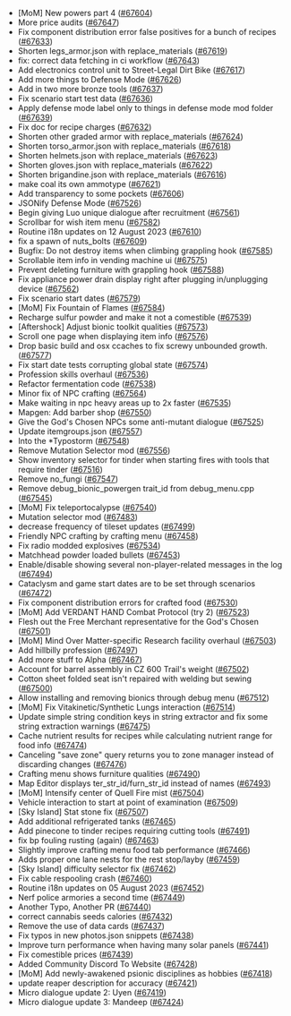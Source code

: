* [MoM] New powers part 4 ([#67604](https://github.com/CleverRaven/Cataclysm-DDA/pull/67604))
* More price audits ([#67647](https://github.com/CleverRaven/Cataclysm-DDA/pull/67647))
* Fix component distribution error false positives for a bunch of recipes ([#67633](https://github.com/CleverRaven/Cataclysm-DDA/pull/67633))
* Shorten legs_armor.json with replace_materials ([#67619](https://github.com/CleverRaven/Cataclysm-DDA/pull/67619))
* fix: correct data fetching in ci workflow ([#67643](https://github.com/CleverRaven/Cataclysm-DDA/pull/67643))
* Add electronics control unit to Street-Legal Dirt Bike ([#67617](https://github.com/CleverRaven/Cataclysm-DDA/pull/67617))
* Add more things to Defense Mode ([#67626](https://github.com/CleverRaven/Cataclysm-DDA/pull/67626))
* Add in two more bronze tools ([#67637](https://github.com/CleverRaven/Cataclysm-DDA/pull/67637))
* Fix scenario start test data ([#67636](https://github.com/CleverRaven/Cataclysm-DDA/pull/67636))
* Apply defense mode label only to things in defense mode mod folder ([#67639](https://github.com/CleverRaven/Cataclysm-DDA/pull/67639))
* Fix doc for recipe charges ([#67632](https://github.com/CleverRaven/Cataclysm-DDA/pull/67632))
* Shorten other graded armor with replace_materials ([#67624](https://github.com/CleverRaven/Cataclysm-DDA/pull/67624))
* Shorten torso_armor.json with replace_materials ([#67618](https://github.com/CleverRaven/Cataclysm-DDA/pull/67618))
* Shorten helmets.json with replace_materials ([#67623](https://github.com/CleverRaven/Cataclysm-DDA/pull/67623))
* Shorten gloves.json with replace_materials ([#67622](https://github.com/CleverRaven/Cataclysm-DDA/pull/67622))
* Shorten brigandine.json with replace_materials ([#67616](https://github.com/CleverRaven/Cataclysm-DDA/pull/67616))
* make coal its own ammotype ([#67621](https://github.com/CleverRaven/Cataclysm-DDA/pull/67621))
* Add transparency to some pockets ([#67606](https://github.com/CleverRaven/Cataclysm-DDA/pull/67606))
* JSONify Defense Mode ([#67526](https://github.com/CleverRaven/Cataclysm-DDA/pull/67526))
* Begin giving Luo unique dialogue after recruitment ([#67561](https://github.com/CleverRaven/Cataclysm-DDA/pull/67561))
* Scrollbar for wish item menu ([#67582](https://github.com/CleverRaven/Cataclysm-DDA/pull/67582))
* Routine i18n updates on 12 August 2023 ([#67610](https://github.com/CleverRaven/Cataclysm-DDA/pull/67610))
* fix a spawn of nuts_bolts ([#67609](https://github.com/CleverRaven/Cataclysm-DDA/pull/67609))
* Bugfix: Do not destroy items when climbing grappling hook ([#67585](https://github.com/CleverRaven/Cataclysm-DDA/pull/67585))
* Scrollable item info in vending machine ui ([#67575](https://github.com/CleverRaven/Cataclysm-DDA/pull/67575))
* Prevent deleting furniture with grappling hook ([#67588](https://github.com/CleverRaven/Cataclysm-DDA/pull/67588))
* Fix appliance power drain display right after plugging in/unplugging device ([#67562](https://github.com/CleverRaven/Cataclysm-DDA/pull/67562))
* Fix scenario start dates ([#67579](https://github.com/CleverRaven/Cataclysm-DDA/pull/67579))
* [MoM] Fix Fountain of Flames ([#67584](https://github.com/CleverRaven/Cataclysm-DDA/pull/67584))
* Recharge sulfur powder and make it not a comestible ([#67539](https://github.com/CleverRaven/Cataclysm-DDA/pull/67539))
* [Aftershock] Adjust bionic toolkit qualities ([#67573](https://github.com/CleverRaven/Cataclysm-DDA/pull/67573))
* Scroll one page when displaying item info ([#67576](https://github.com/CleverRaven/Cataclysm-DDA/pull/67576))
* Drop basic build and osx ccaches to fix screwy unbounded growth. ([#67577](https://github.com/CleverRaven/Cataclysm-DDA/pull/67577))
* Fix start date tests corrupting global state ([#67574](https://github.com/CleverRaven/Cataclysm-DDA/pull/67574))
* Profession skills overhaul ([#67536](https://github.com/CleverRaven/Cataclysm-DDA/pull/67536))
* Refactor fermentation code ([#67538](https://github.com/CleverRaven/Cataclysm-DDA/pull/67538))
* Minor fix of NPC crafting ([#67564](https://github.com/CleverRaven/Cataclysm-DDA/pull/67564))
* Make waiting in npc heavy areas up to 2x faster ([#67535](https://github.com/CleverRaven/Cataclysm-DDA/pull/67535))
* Mapgen: Add barber shop ([#67550](https://github.com/CleverRaven/Cataclysm-DDA/pull/67550))
* Give the God's Chosen NPCs some anti-mutant dialogue ([#67525](https://github.com/CleverRaven/Cataclysm-DDA/pull/67525))
* Update itemgroups.json ([#67557](https://github.com/CleverRaven/Cataclysm-DDA/pull/67557))
* Into the *Typostorm ([#67548](https://github.com/CleverRaven/Cataclysm-DDA/pull/67548))
* Remove Mutation Selector mod ([#67556](https://github.com/CleverRaven/Cataclysm-DDA/pull/67556))
* Show inventory selector for tinder when starting fires with tools that require tinder ([#67516](https://github.com/CleverRaven/Cataclysm-DDA/pull/67516))
* Remove no_fungi ([#67547](https://github.com/CleverRaven/Cataclysm-DDA/pull/67547))
* Remove debug_bionic_powergen trait_id from debug_menu.cpp ([#67545](https://github.com/CleverRaven/Cataclysm-DDA/pull/67545))
* [MoM] Fix teleportocalypse ([#67540](https://github.com/CleverRaven/Cataclysm-DDA/pull/67540))
* Mutation selector mod ([#67483](https://github.com/CleverRaven/Cataclysm-DDA/pull/67483))
* decrease frequency of tileset updates ([#67499](https://github.com/CleverRaven/Cataclysm-DDA/pull/67499))
* Friendly NPC crafting by crafting menu ([#67458](https://github.com/CleverRaven/Cataclysm-DDA/pull/67458))
* Fix radio modded explosives ([#67534](https://github.com/CleverRaven/Cataclysm-DDA/pull/67534))
* Matchhead powder loaded bullets ([#67453](https://github.com/CleverRaven/Cataclysm-DDA/pull/67453))
* Enable/disable showing several non-player-related messages in the log ([#67494](https://github.com/CleverRaven/Cataclysm-DDA/pull/67494))
* Cataclysm and game start dates are to be set through scenarios ([#67472](https://github.com/CleverRaven/Cataclysm-DDA/pull/67472))
* Fix component distribution errors for crafted food ([#67530](https://github.com/CleverRaven/Cataclysm-DDA/pull/67530))
* [MoM] Add VERDANT HAND Combat Protocol (try 2) ([#67523](https://github.com/CleverRaven/Cataclysm-DDA/pull/67523))
* Flesh out the Free Merchant representative for the God's Chosen ([#67501](https://github.com/CleverRaven/Cataclysm-DDA/pull/67501))
* [MoM] Mind Over Matter-specific Research facility overhaul ([#67503](https://github.com/CleverRaven/Cataclysm-DDA/pull/67503))
* Add hillbilly profession ([#67497](https://github.com/CleverRaven/Cataclysm-DDA/pull/67497))
* Add more stuff to Alpha ([#67467](https://github.com/CleverRaven/Cataclysm-DDA/pull/67467))
* Account for barrel assembly in CZ 600 Trail's weight ([#67502](https://github.com/CleverRaven/Cataclysm-DDA/pull/67502))
* Cotton sheet folded seat isn't repaired with welding but sewing ([#67500](https://github.com/CleverRaven/Cataclysm-DDA/pull/67500))
* Allow installing and removing bionics through debug menu ([#67512](https://github.com/CleverRaven/Cataclysm-DDA/pull/67512))
* [MoM] Fix Vitakinetic/Synthetic Lungs interaction ([#67514](https://github.com/CleverRaven/Cataclysm-DDA/pull/67514))
* Update simple string condition keys in string extractor and fix some string extraction warnings ([#67475](https://github.com/CleverRaven/Cataclysm-DDA/pull/67475))
* Cache nutrient results for recipes while calculating nutrient range for food info ([#67474](https://github.com/CleverRaven/Cataclysm-DDA/pull/67474))
* Canceling "save zone" query returns you to zone manager instead of discarding changes ([#67476](https://github.com/CleverRaven/Cataclysm-DDA/pull/67476))
* Crafting menu shows furniture qualities ([#67490](https://github.com/CleverRaven/Cataclysm-DDA/pull/67490))
* Map Editor displays ter_str_id/furn_str_id instead of names ([#67493](https://github.com/CleverRaven/Cataclysm-DDA/pull/67493))
* [MoM] Intensify center of Quell Fire mist ([#67504](https://github.com/CleverRaven/Cataclysm-DDA/pull/67504))
* Vehicle interaction to start at point of examination ([#67509](https://github.com/CleverRaven/Cataclysm-DDA/pull/67509))
* [Sky Island] Stat stone fix ([#67507](https://github.com/CleverRaven/Cataclysm-DDA/pull/67507))
* Add additional refrigerated tanks ([#67465](https://github.com/CleverRaven/Cataclysm-DDA/pull/67465))
* Add pinecone to tinder recipes requiring cutting tools ([#67491](https://github.com/CleverRaven/Cataclysm-DDA/pull/67491))
* fix bp fouling rusting (again) ([#67463](https://github.com/CleverRaven/Cataclysm-DDA/pull/67463))
* Slightly improve crafting menu food tab performance ([#67466](https://github.com/CleverRaven/Cataclysm-DDA/pull/67466))
* Adds proper one lane nests for the rest stop/layby ([#67459](https://github.com/CleverRaven/Cataclysm-DDA/pull/67459))
* [Sky Island] difficulty selector fix ([#67462](https://github.com/CleverRaven/Cataclysm-DDA/pull/67462))
* Fix cable respooling crash ([#67460](https://github.com/CleverRaven/Cataclysm-DDA/pull/67460))
* Routine i18n updates on 05 August 2023 ([#67452](https://github.com/CleverRaven/Cataclysm-DDA/pull/67452))
* Nerf police armories a second time ([#67449](https://github.com/CleverRaven/Cataclysm-DDA/pull/67449))
* Another Typo, Another PR ([#67440](https://github.com/CleverRaven/Cataclysm-DDA/pull/67440))
* correct cannabis seeds calories ([#67432](https://github.com/CleverRaven/Cataclysm-DDA/pull/67432))
* Remove the use of data cards ([#67437](https://github.com/CleverRaven/Cataclysm-DDA/pull/67437))
* Fix typos in new photos.json snippets ([#67438](https://github.com/CleverRaven/Cataclysm-DDA/pull/67438))
* Improve turn performance when having many solar panels ([#67441](https://github.com/CleverRaven/Cataclysm-DDA/pull/67441))
* Fix comestible prices ([#67439](https://github.com/CleverRaven/Cataclysm-DDA/pull/67439))
* Added Community Discord To Website ([#67428](https://github.com/CleverRaven/Cataclysm-DDA/pull/67428))
* [MoM] Add newly-awakened psionic disciplines as hobbies ([#67418](https://github.com/CleverRaven/Cataclysm-DDA/pull/67418))
* update reaper description for accuracy ([#67421](https://github.com/CleverRaven/Cataclysm-DDA/pull/67421))
* Micro dialogue update 2: Uyen ([#67419](https://github.com/CleverRaven/Cataclysm-DDA/pull/67419))
* Micro dialogue update 3: Mandeep ([#67424](https://github.com/CleverRaven/Cataclysm-DDA/pull/67424))

